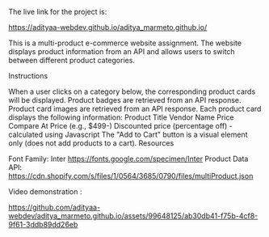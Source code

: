 The live link for the project is: 

https://adityaa-webdev.github.io/aditya_marmeto.github.io/

This is a multi-product e-commerce website assignment. The website displays product information from an API and allows users to switch between different product categories.

Instructions

When a user clicks on a category below, the corresponding product cards will be displayed.
Product badges are retrieved from an API response.
Product card images are retrieved from an API response.
Each product card displays the following information:
Product Title
Vendor Name
Price
Compare At Price (e.g., $499-)
Discounted price (percentage off) - calculated using Javascript
The "Add to Cart" button is a visual element only (does not add products to a cart).
Resources

Font Family: Inter https://fonts.google.com/specimen/Inter
Product Data API: https://cdn.shopify.com/s/files/1/0564/3685/0790/files/multiProduct.json

Video demonstration :

https://github.com/adityaa-webdev/aditya_marmeto.github.io/assets/99648125/ab30db41-f75b-4cf8-9f61-3ddb89dd26eb

